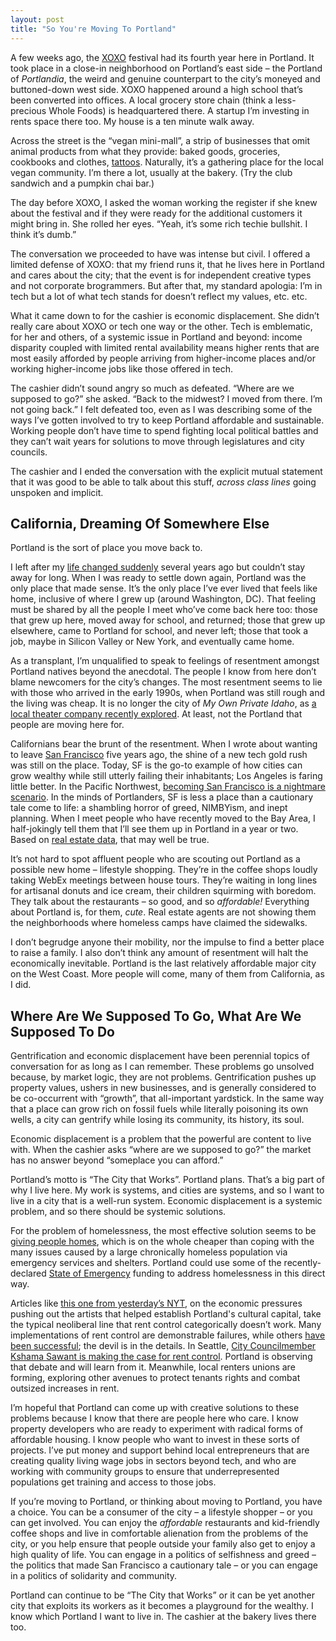 ```yaml
---
layout: post
title: "So You're Moving To Portland"
---
```




A few weeks ago, the [XOXO](https://2015.xoxofest.com) festival had its fourth year here in Portland. It took place in a close-in neighborhood on Portland’s east side – the Portland of _Portlandia_, the weird and genuine counterpart to the city’s moneyed and buttoned-down west side. XOXO happened around a high school that’s been converted into offices. A local grocery store chain (think a less-precious Whole Foods) is headquartered there. A startup I’m investing in rents space there too. My house is a ten minute walk away.

Across the street is the “vegan mini-mall”, a strip of businesses that omit animal products from what they provide: baked goods, groceries, cookbooks and clothes, [tattoos](http://www.theatlantic.com/health/archive/2011/11/no-charred-bones-or-animal-fat-the-search-for-a-vegan-tattoo/246936/). Naturally, it’s a gathering place for the local vegan community. I’m there a lot, usually at the bakery. (Try the club sandwich and a pumpkin chai bar.)

The day before XOXO, I asked the woman working the register if she knew about the festival and if they were ready for the additional customers it might bring in. She rolled her eyes. “Yeah, it’s some rich techie bullshit. I think it’s dumb.”

The conversation we proceeded to have was intense but civil. I offered a limited defense of XOXO: that my friend runs it, that he lives here in Portland and cares about the city; that the event is for independent creative types and not corporate brogrammers. But after that, my standard apologia: I’m in tech but a lot of what tech stands for doesn’t reflect my values, etc. etc.

What it came down to for the cashier is economic displacement. She didn’t really care about XOXO or tech one way or the other. Tech is emblematic, for her and others, of a systemic issue in Portland and beyond: income disparity coupled with limited rental availability means higher rents that are most easily afforded by people arriving from higher-income places and/or working higher-income jobs like those offered in tech.

The cashier didn’t sound angry so much as defeated. “Where are we supposed to go?” she asked. “Back to the midwest? I moved from there. I’m not going back.” I felt defeated too, even as I was describing some of the ways I’ve gotten involved to try to keep Portland affordable and sustainable. Working people don’t have time to spend fighting local political battles and they can’t wait years for solutions to move through legislatures and city councils.

The cashier and I ended the conversation with the explicit mutual statement that it was good to be able to talk about this stuff, _across class lines_ going unspoken and implicit.

## California, Dreaming Of Somewhere Else

Portland is the sort of place you move back to.

I left after my [life changed suddenly](/2012/11/11/alone-together-again.html) several years ago but couldn’t stay away for long. When I was ready to settle down again, Portland was the only place that made sense. It’s the only place I’ve ever lived that feels like home, inclusive of where I grew up (around Washington, DC). That feeling must be shared by all the people I meet who’ve come back here too: those that grew up here, moved away for school, and returned; those that grew up elsewhere, came to Portland for school, and never left; those that took a job, maybe in Silicon Valley or New York, and eventually came home.

As a transplant, I’m unqualified to speak to feelings of resentment amongst Portland natives beyond the anecdotal. The people I know from here don’t blame newcomers for the city’s changes. The most resentment seems to lie with those who arrived in the early 1990s, when Portland was still rough and the living was cheap. It is no longer the city of _My Own Private Idaho_, as [a local theater company recently explored](http://www.hand2mouththeatre.org/time-hustler/). At least, not the Portland that people are moving here for.

Californians bear the brunt of the resentment. When I wrote about wanting to leave [San Francisco](https://al3x.net/2009/10/04/so-youre-moving-to-san-francisco.html) five years ago, the shine of a new tech gold rush was still on the place. Today, SF is the go-to example of how cities can grow wealthy while still utterly failing their inhabitants; Los Angeles is faring little better. In the Pacific Northwest, [becoming San Francisco is a nightmare scenario](http://www.nytimes.com/2015/10/09/technology/seattle-in-midst-of-tech-boom-tries-to-keep-its-soul.html?_r=0). In the minds of Portlanders, SF is less a place than a cautionary tale come to life: a shambling horror of greed, NIMBYism, and inept planning. When I meet people who have recently moved to the Bay Area, I half-jokingly tell them that I’ll see them up in Portland in a year or two. Based on [real estate data](http://www.geekwire.com/2015/a-silicon-valley-exodus-redfin-analysis-finds-that-bay-area-residents-increasingly-looking-for-homes-in-seattle-and-portland/), that may well be true.

It’s not hard to spot affluent people who are scouting out Portland as a possible new home – lifestyle shopping. They’re in the coffee shops loudly taking WebEx meetings between house tours. They’re waiting in long lines for artisanal donuts and ice cream, their children squirming with boredom. They talk about the restaurants – so good, and so _affordable!_ Everything about Portland is, for them, _cute_. Real estate agents are not showing them the neighborhoods where homeless camps have claimed the sidewalks.

I don’t begrudge anyone their mobility, nor the impulse to find a better place to raise a family. I also don’t think any amount of resentment will halt the economically inevitable. Portland is the last relatively affordable major city on the West Coast. More people will come, many of them from California, as I did.

## Where Are We Supposed To Go, What Are We Supposed To Do

Gentrification and economic displacement have been perennial topics of conversation for as long as I can remember. These problems go unsolved because, by market logic, they are not problems. Gentrification pushes up property values, ushers in new businesses, and is generally considered to be co-occurrent with “growth”, that all-important yardstick. In the same way that a place can grow rich on fossil fuels while literally poisoning its own wells, a city can gentrify while losing its community, its history, its soul.

Economic displacement is a problem that the powerful are content to live with. When the cashier asks “where are we supposed to go?” the market has no answer beyond “someplace you can afford.”

Portland’s motto is “The City that Works”. Portland plans. That’s a big part of why I live here. My work is systems, and cities are systems, and so I want to live in a city that is a well-run system. Economic displacement is a systemic problem, and so there should be systemic solutions.

For the problem of homelessness, the most effective solution seems to be [giving people homes](http://www.motherjones.com/politics/2015/02/housing-first-solution-to-homelessness-utah), which is on the whole cheaper than coping with the many issues caused by a large chronically homeless population via emergency services and shelters. Portland could use some of the recently-declared [State of Emergency](http://www.kgw.com/story/news/politics/2015/09/23/mayor-announces-state-emergency-housing-homeless/72685832/) funding to address homelessness in this direct way.

Articles like [this one from yesterday’s NYT](http://www.nytimes.com/aponline/2015/11/11/us/ap-us-portland-rental-squeeze.html), on the economic pressures pushing out the artists that helped establish Portland's cultural capital, take the typical neoliberal line that rent control categorically doesn’t work. Many implementations of rent control are demonstrable failures, while others [have been successful](http://en.myeurop.info/2012/06/06/rent-control-a-success-across-northern-europe-5530); the devil is in the details. In Seattle, [City Councilmember Kshama Sawant is making the case for rent control](http://www.socialistalternative.org/2015/10/15/kshama-sawant-interview-rent-control/). Portland is observing that debate and will learn from it. Meanwhile, local renters unions are forming, exploring other avenues to protect tenants rights and combat outsized increases in rent.

I’m hopeful that Portland can come up with creative solutions to these problems because I know that there are people here who care. I know property developers who are ready to experiment with radical forms of affordable housing. I know people who want to invest in these sorts of projects. I’ve put money and support behind local entrepreneurs that are creating quality living wage jobs in sectors beyond tech, and who are working with community groups to ensure that underrepresented populations get training and access to those jobs.

If you’re moving to Portland, or thinking about moving to Portland, you have a choice. You can be a consumer of the city – a lifestyle shopper – or you can get involved. You can enjoy the _affordable_ restaurants and kid-friendly coffee shops and live in comfortable alienation from the problems of the city, or you help ensure that people outside your family also get to enjoy a high quality of life. You can engage in a politics of selfishness and greed – the politics that made San Francisco a cautionary tale – or you can engage in a politics of solidarity and community.

Portland can continue to be “The City that Works” or it can be yet another city that exploits its workers as it becomes a playground for the wealthy. I know which Portland I want to live in. The cashier at the bakery lives there too.
